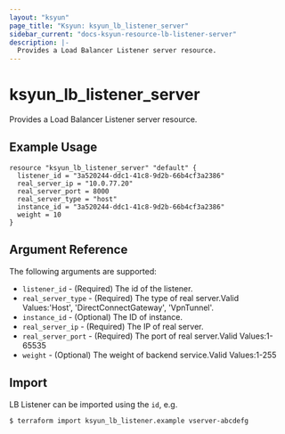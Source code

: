 ```yaml
---
layout: "ksyun"
page_title: "Ksyun: ksyun_lb_listener_server"
sidebar_current: "docs-ksyun-resource-lb-listener-server"
description: |-
  Provides a Load Balancer Listener server resource.
---
```


# ksyun_lb_listener_server

Provides a Load Balancer Listener server resource.

## Example Usage

```hcl
resource "ksyun_lb_listener_server" "default" {
  listener_id = "3a520244-ddc1-41c8-9d2b-66b4cf3a2386"
  real_server_ip = "10.0.77.20"
  real_server_port = 8000
  real_server_type = "host"
  instance_id = "3a520244-ddc1-41c8-9d2b-66b4cf3a2386"
  weight = 10
}

```

## Argument Reference

The following arguments are supported:

* `listener_id` - (Required) The id of the listener.
* `real_server_type` - (Required) The type of real server.Valid Values:'Host', 'DirectConnectGateway', 'VpnTunnel'.
* `instance_id` - (Optional) The ID of instance.
* `real_server_ip` - (Required) The IP of real server.
* `real_server_port` - (Required) The port of real server.Valid Values:1-65535
* `weight` - (Optional) The weight of backend service.Valid Values:1-255

## Import

LB Listener can be imported using the `id`, e.g.

```
$ terraform import ksyun_lb_listener.example vserver-abcdefg
```